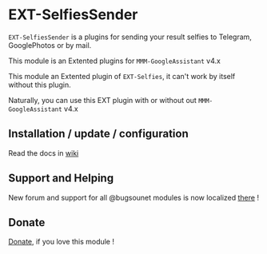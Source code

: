 # EXT-SelfiesSender

`EXT-SelfiesSender` is a plugins for sending your result selfies to Telegram, GooglePhotos or by mail.

This module is an Extented plugins for `MMM-GoogleAssistant` v4.x

This module an Extented plugin of `EXT-Selfies`, it can't work by itself without this plugin.

Naturally, you can use this EXT plugin with or without out `MMM-GoogleAssistant` v4.x

## Installation / update / configuration

Read the docs in [wiki](https://wiki.bugsounet.fr/EXT-SelfiesSender)

## Support and Helping
New forum and support for all @bugsounet modules is now localized [there](https://forum.bugsounet.fr) !
 
## Donate
 [Donate](https://www.paypal.com/cgi-bin/webscr?cmd=_s-xclick&hosted_button_id=TTHRH94Y4KL36&source=url), if you love this module !
